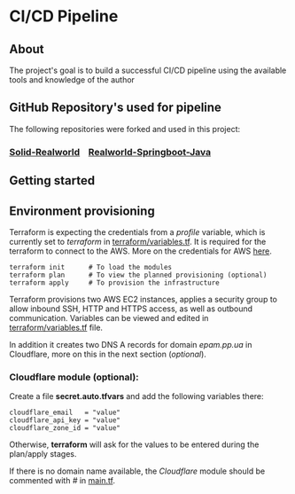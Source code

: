 # CI/CD Pipeline
## About

The project's goal is to build a successful CI/CD pipeline using the available tools and knowledge of the author

## GitHub Repository's used for pipeline

The following repositories were forked and used in this project:

### [Solid-Realworld](https://github.com/solidjs/solid-realworld)&nbsp;&nbsp;&nbsp;&nbsp;[Realworld-Springboot-Java](https://github.com/raeperd/realworld-springboot-java)

## Getting started

## Environment provisioning

Terraform is expecting the credentials from a _profile_ variable, which is currently set to _terraform_ in [terraform/variables.tf](terraform/variables.tf). It is required for the terraform to connect to the AWS. More on the credentials for AWS [here](https://docs.aws.amazon.com/cli/latest/userguide/cli-configure-quickstart.html#cli-configure-quickstart-config).

    terraform init      # To load the modules
    terraform plan      # To view the planned provisioning (optional)
    terraform apply     # To provision the infrastructure

Terraform provisions two AWS EC2 instances, applies a security group to allow inbound SSH, HTTP and HTTPS access, as well as outbound communication. Variables can be viewed and edited in [terraform/variables.tf](terraform/variables.tf) file. 

In addition it creates two DNS A records for domain _epam.pp.ua_ in Cloudflare, more on this in the next section (_optional_).

### Cloudflare module (optional):

Create a file __secret.auto.tfvars__ and add the following variables there:

    cloudflare_email   = "value"
    cloudflare_api_key = "value"
    cloudflare_zone_id = "value"

Otherwise, __terraform__ will ask for the values to be entered during the plan/apply stages.

If there is no domain name available, the _Cloudflare_ module should be commented with _#_ in [main.tf](terraform/main.tf).
